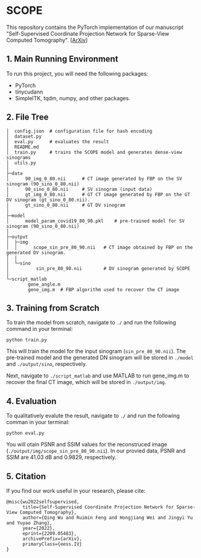 # SCOPE

This repository contains the PyTorch implementation of our manuscript "Self-Supervised Coordinate Projection Network for Sparse-View Computed Tomography". [[ArXiv](https://arxiv.org/abs/2209.05483)]

## 1.  Main Running Environment

To run this project, you will need the following packages:
- PyTorch
- tinycudann
- SimpleITK, tqdm, numpy, and other packages.

## 2. File Tree

```text
│  config.json	# configuration file for hash encoding
│  dataset.py
│  eval.py		# evaluates the result
│  README.md
│  train.py		# trains the SCOPE model and generates dense-view sinograms
│  utils.py
│
├─data
│      90_img_0_80.nii		# CT image generated by FBP on the SV sinogram (90_sino_0_80.nii)
│      90_sino_0_80.nii		# SV sinogram (input data)
│      gt_img_0_80.nii		# GT CT image generated by FBP on the GT DV sinogram (gt_sino_0_80.nii).
│      gt_sino_0_80.nii		# GT DV sinogram
│
├─model
│      model_param_covid19_80_90.pkl	# pre-trained model for SV sinogram (90_sino_0_80.nii)
│
├─output
│  ├─img
│  │      scope_sin_pre_80_90.nii	# CT image obtained by FBP on the generated DV sinogram.
│  │
│  └─sino
│          sin_pre_80_90.nii		# DV sinogram generated by SCOPE
│
└─script_matlab
        gene_angle.m
        gene_img.m	# FBP algorithm used to recover the CT image
```

## 3. Training from Scratch

To train the model from scratch, navigate to `./` and run the following command in your terminal:
```shell
python train.py
```
This will train the model for the input sinogram (`sin_pre_80_90.nii`). The pre-trained model and the generated DN sinogram will be stored in `./model` and `./output/sino`, respectively. 

Next, navigate to `./script_matlab` and use MATLAB to run gene_img.m to recover the final CT image, which will be stored in `./output/img`.

## 4. Evaluation

To qualitatively evalute the result, navigate to `./` and run the following comman in your terminal:
```shell
python eval.py
```
You will otain PSNR and SSIM values for the reconstruced image (`./output/img/scope_sin_pre_80_90.nii`). In our provied data, PSNR and SSIM are 41.03 dB and 0.9829, respectively.

## 5. Citation

If you find our work useful in your research, please cite:

```
@misc{wu2022selfsupervised,
      title={Self-Supervised Coordinate Projection Network for Sparse-View Computed Tomography}, 
      author={Qing Wu and Ruimin Feng and Hongjiang Wei and Jingyi Yu and Yuyao Zhang},
      year={2022},
      eprint={2209.05483},
      archivePrefix={arXiv},
      primaryClass={eess.IV}
}
```

